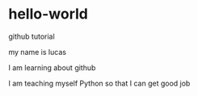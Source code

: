 # hello-world
github tutorial

my name is lucas

I am learning about github

I am teaching myself Python so that I can get good job
